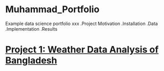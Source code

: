 # Muhammad_Portfolio
Example data science portfolio xxx
.Project Motivation
.Installation
.Data
.Implementation
.Results

# [Project 1: Weather Data Analysis of Bangladesh](https://github.com/Maigoscode/data_science_projects)


